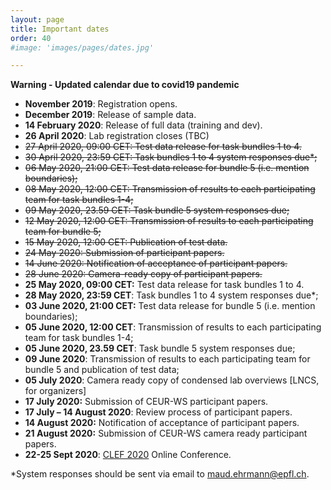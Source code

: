 ```yaml
---
layout: page
title: Important dates
order: 40
#image: 'images/pages/dates.jpg'

---
```




**Warning -  Updated calendar due to covid19 pandemic**

- **November 2019**: Registration opens.
- **December 2019**: Release of sample data.
- **14 February 2020**: Release of full data (training and dev).
- **26 April 2020**: Lab registration closes (TBC)
- ~~27 April 2020, 09:00 CET: Test data release for task bundles 1 to 4.~~
- ~~30 April 2020, 23:59 CET: Task bundles 1 to 4 system responses due*;~~
- ~~06 May 2020, 21:00 CET: Test data release for bundle 5 (i.e. mention boundaries);~~
- ~~08 May 2020, 12:00 CET: Transmission of results to each participating team for task bundles 1-4;~~
- ~~09 May 2020, 23.59 CET: Task bundle 5 system responses due;~~
- ~~12 May 2020, 12:00 CET: Transmission of results to each participating team for bundle 5;~~
- ~~15 May 2020, 12:00 CET: Publication of test data.~~
- ~~24 May 2020:  Submission of participant papers.~~
- ~~14 June 2020: Notification of acceptance of participant papers.~~
- ~~28 June 2020: Camera-ready copy of participant papers.~~
- **25 May 2020, 09:00 CET:** Test data release for task bundles 1 to 4.
- **28 May 2020, 23:59 CET**: Task bundles 1 to 4 system responses due*;
- **03 June 2020, 21:00 CET:** Test data release for bundle 5 (i.e. mention boundaries);
- **05 June 2020, 12:00 CET**: Transmission of results to each participating team for task bundles 1-4;
- **05 June 2020, 23.59 CET**: Task bundle 5 system responses due;
- **09 June 2020**: Transmission of results to each participating team for bundle 5 and publication of test data;
- **05 July 2020**: Camera ready copy of condensed lab overviews [LNCS, for organizers]
- **17 July 2020:**  Submission of CEUR-WS participant papers.
- **17 July – 14 August 2020**: Review process of participant papers.
- **14 August 2020:** Notification of acceptance of participant papers.
- **21 August 2020:** Submission of CEUR-WS camera ready participant papers.
- **22-25 Sept 2020**: [CLEF 2020](https://clef2020.clef-initiative.eu/) Online Conference. 



*System responses should be sent via email to maud.ehrmann@epfl.ch. 

